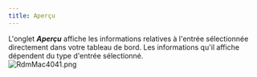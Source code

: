 ```yaml
---
title: Aperçu
---
```

L'onglet ***Aperçu*** affiche les informations relatives à l'entrée sélectionnée directement dans votre tableau de bord. Les informations qu'il affiche dépendent du type d'entrée sélectionné.  
![RdmMac4041.png](/img/fr/rdm/mac/RdmMac4041.png) 

